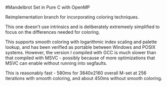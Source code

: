 #Mandelbrot Set in Pure C with OpenMP

Reimplementation branch for incorporating coloring techniques.

This one doesn't use intrinsics and is deliberately extremeely simplified to focus on the differences needed for coloring.

This supports smooth coloring with logarithmic index scaling and palette lookup, and has been verified as portable between Windows and POSIX systems. However, the version I compiled with GCC is much slower than that compiled with MSVC - possibly because of more optimizations that MSVC can enable without running into segfaults.

This is reasonably fast - 580ms for 3840x2160 overall M-set at 256 iterations with smooth coloring, and about 450ms without smooth coloring.
